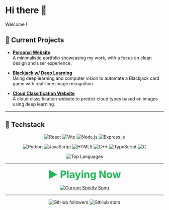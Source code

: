 # Hi there 👋

Welcome !

## 🌟 Current Projects

- [**Personal Website**](https://github.com/axeiira/axeiira-site.git)  
  A minimalistic portfolio showcasing my work, with a focus on clean design and user experience.
  
- [**Blackjack w/ Deep Learning**](https://github.com/axeiira/Deep-Learning-Blackjack)  
  Using deep learning and computer vision to automate a Blackjack card game with real-time image recognition.
  
- [**Cloud Classification Website**](https://github.com/axeiira/whicher-weather-classification)  
  A cloud classification website to predict cloud types based on images using deep learning.

---

## 📒 Techstack

<p align="center">
  <img src="https://img.shields.io/badge/React-%2320232a?style=flat&logo=react&logoColor=61DAFB" alt="React" />
  <img src="https://img.shields.io/badge/Vite-%23F24E1E?style=flat&logo=vite&logoColor=white" alt="Vite" />
  <img src="https://img.shields.io/badge/Node.js-%23339933?style=flat&logo=node.js&logoColor=white" alt="Node.js" />
  <img src="https://img.shields.io/badge/Express.js-%23404d59?style=flat&logo=express&logoColor=white" alt="Express.js" />
</p>

<p align="center">
  <img src="https://img.shields.io/badge/Python-%23007C8C?style=flat&logo=python&logoColor=white" alt="Python" />
  <img src="https://img.shields.io/badge/JavaScript-%23323330?style=flat&logo=javascript&logoColor=F7DF1E" alt="JavaScript" />
  <img src="https://img.shields.io/badge/HTML5-%23E34F26?style=flat&logo=html5&logoColor=white" alt="HTML5" />
  <img src="https://img.shields.io/badge/C%2B%2B-%2300599C?style=flat&logo=c%2B%2B&logoColor=white" alt="C++" />
  <img src="https://img.shields.io/badge/TypeScript-%23007ACC?style=flat&logo=typescript&logoColor=white" alt="TypeScript" />
  <img src="https://img.shields.io/badge/C-%2300599C?style=flat&logo=c&logoColor=white" alt="C" />
</p>

<p align="center">
  <img src="https://github-readme-stats.vercel.app/api/top-langs/?username=axeiira&layout=compact&theme=dracula" alt="Top Languages" />
</p>

---
<p align="center">
  <b><font size="6" color="#1DB954">▶️ Playing Now </font></b>
</p>


<p align="center">
  <a href="https://axeiira.pythonanywhere.com/link">
    <img
      src="https://axeiira.pythonanywhere.com?theme=dark&eq_color=rainbow&spin=true"
      alt="Current Spotify Song"
    />
  </a>
</p>

---

<p align="center">
  <img src="https://img.shields.io/github/followers/axeiira?style=social" alt="GitHub followers" />
  <img src="https://img.shields.io/github/stars/axeiira?style=social" alt="GitHub stars" />
</p>



<!--
**axeiira/axeiira** is a ✨ _special_ ✨ repository because its `README.md` (this file) appears on your GitHub profile.

Here are some ideas to get you started:

- 🔭 I’m currently working on ...
- 🌱 I’m currently learning ...
- 👯 I’m looking to collaborate on ...
- 🤔 I’m looking for help with ...
- 💬 Ask me about ...
- 📫 How to reach me: ...
- 😄 Pronouns: ...
- ⚡ Fun fact: ...
-->
